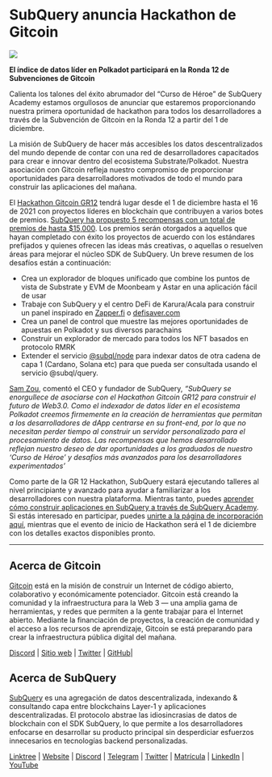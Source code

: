 # SubQuery anuncia Hackathon de Gitcoin

![](https://miro.medium.com/max/1400/1*deQMrJlp2aJ5YVAGoFhO-Q.png)

**El índice de datos líder en Polkadot participará en la Ronda 12 de Subvenciones de Gitcoin**

Calienta los talones del éxito abrumador del “Curso de Héroe” de SubQuery Academy estamos orgullosos de anunciar que estaremos proporcionando nuestra primera oportunidad de hackathon para todos los desarrolladores a través de la Subvención de Gitcoin en la Ronda 12 a partir del 1 de diciembre.

La misión de SubQuery de hacer más accesibles los datos descentralizados del mundo depende de contar con una red de desarrolladores capacitados para crear e innovar dentro del ecosistema Substrate/Polkadot. Nuestra asociación con Gitcoin refleja nuestro compromiso de proporcionar oportunidades para desarrolladores motivados de todo el mundo para construir las aplicaciones del mañana.

El  [Hackathon Gitcoin GR12](https://gitcoin.co/hackathon/gr12/onboard)  tendrá lugar desde el 1 de diciembre hasta el 16 de 2021 con proyectos líderes en blockchain que contribuyen a varios botes de premios.  [SubQuery ha propuesto 5 recompensas con un total de premios de hasta $15,000](https://gitcoin.co/hackathon/gr12/?org=subquery). Los premios serán otorgados a aquellos que hayan completado con éxito los proyectos de acuerdo con los estándares prefijados y quienes ofrecen las ideas más creativas, o aquellas o resuelven áreas para mejorar el núcleo SDK de SubQuery. Un breve resumen de los desafíos están a continuación:

-   Crea un explorador de bloques unificado que combine los puntos de vista de Substrate y EVM de Moonbeam y Astar en una aplicación fácil de usar
-   Trabaje con SubQuery y el centro DeFi de Karura/Acala para construir un panel inspirado en  [Zapper.fi](http://zapper.fi/)  o  [defisaver.com](https://defisaver.com/)
-   Crea un panel de control que muestre las mejores oportunidades de apuestas en Polkadot y sus diversos parachains
-   Construir un explorador de mercado para todos los NFT basados en protocolo RMRK
-   Extender el servicio  [@subql/node](https://github.com/subquery/subql)  para indexar datos de otra cadena de capa 1 (Cardano, Solana etc) para que pueda ser consultada usando el servicio @subql/query.

[Sam Zou](https://twitter.com/zoujialiu), comentó el CEO y fundador de SubQuery,  _“SubQuery se enorgullece de asociarse con el Hackathon Gitcoin GR12 para construir el futuro de Web3.0. Como el indexador de datos líder en el ecosistema Polkadot creemos firmemente en la creación de herramientas que permitan a los desarrolladores de dApp centrarse en su front-end, por lo que no necesitan perder tiempo al construir un servidor personalizado para el procesamiento de datos. Las recompensas que hemos desarrollado reflejan nuestro deseo de dar oportunidades a los graduados de nuestro ‘Curso de Héroe’ y desafíos más avanzados para los desarrolladores experimentados’_

Como parte de la GR 12 Hackathon, SubQuery estará ejecutando talleres al nivel principiante y avanzado para ayudar a familiarizar a los desarrolladores con nuestra plataforma. Mientras tanto, puedes  [aprender cómo construir aplicaciones en SubQuery a través de SubQuery Academy](https://subquery.coassemble.com/unlock/dOKZW6O#/). Si estás interesado en participar, puedes [unirte a la página de incorporación aquí](https://gitcoin.co/hackathon/gr12/onboard), mientras que el evento de inicio de Hackathon será el 1 de diciembre con los detalles exactos disponibles pronto.

---

## Acerca de Gitcoin

[Gitcoin](http://www.gitcoin.co/)  está en la misión de construir un Internet de código abierto, colaborativo y económicamente potenciador. Gitcoin está creando la comunidad y la infraestructura para la Web 3 — una amplia gama de herramientas, y redes que permiten a la gente trabajar para el Internet abierto. Mediante la financiación de proyectos, la creación de comunidad y el acceso a los recursos de aprendizaje, Gitcoin se está preparando para crear la infraestructura pública digital del mañana.

[Discord](https://discord.gg/6PZUM3cFpz)  | [Sitio web](http://www.gitcoin.co/)  |  [Twitter](https://twitter.com/gitcoin)  |  [GitHub](https://github.com/gitcoinco/)|

## Acerca de SubQuery

[SubQuery](https://subquery.network/)  es una agregación de datos descentralizada, indexando & consultando capa entre blockchains Layer-1 y aplicaciones descentralizadas. El protocolo abstrae las idiosincrasias de datos de blockchain con el SDK SubQuery, lo que permite a los desarrolladores enfocarse en desarrollar su producto principal sin desperdiciar esfuerzos innecesarios en tecnologías backend personalizadas.

[Linktree](https://linktr.ee/subquerynetwork)  |  [Website](https://subquery.network/)  |  [Discord](https://discord.com/invite/78zg8aBSMG)  |  [Telegram](https://t.me/subquerynetwork)  |  [Twitter](https://twitter.com/subquerynetwork)  |  [Matrícula](https://matrix.to/#/#subquery:matrix.org)  |  [LinkedIn](https://www.linkedin.com/company/subquery)  |  [YouTube](https://www.youtube.com/channel/UCi1a6NUUjegcLHDFLr7CqLw)
